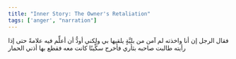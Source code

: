 ```yaml
---
title: "Inner Story: The Owner's Retaliation"
tags: ['anger', "narration"]
---
```


 فقال الرجل إن أنا واخذته لم آمن من بليَّةٍ يلقيها بي ولكني أودُّ أن أعلِّم فيه علامةً حتى إذا رأيته طالبت صاحبه بثأري فأخرج سكِّينًا كانت معه فقطع بها أذني الحمار

